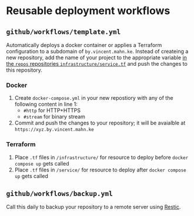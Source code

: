 # Reusable deployment workflows

## `github/workflows/template.yml`

Automatically deploys a docker container or applies a Terraform configuration to a subdomain of `by.vincent.mahn.ke`.
Instead of createing a new repository, add the name of your project to the appropriate variable [in the `repos` repositories `infrastructure/service.tf`](https://github.com/mahn-ke/repos/blob/main/infrastructure/service.tf#L1) and push the changes to this repository.

### Docker

1. Create `docker-compose.yml` in your new repostiory with any of the following content in line 1:
    - `#http` for HTTP+HTTPS
    - `#stream` for binary stream
2. Commit and push the changes to your repository; it will be avaialble at `https://xyz.by.vincent.mahn.ke`

### Terraform

1. Place `.tf` files in `/infrastructure/` for resource to deploy before `docker compose up` gets called
2. Place `.tf` files in `/service/` for resource to deploy after `docker compose up` gets called

## `github/workflows/backup.yml`

Call this daily to backup your repository to a remote server using [Restic](https://restic.net/).